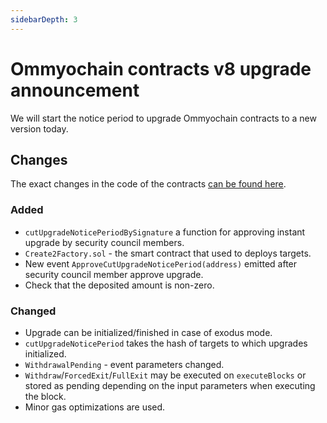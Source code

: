 ```yaml
---
sidebarDepth: 3
---
```


# Ommyochain contracts v8 upgrade announcement

<!-- markdownlint-disable MD034 -->

We will start the notice period to upgrade Ommyochain contracts to a new version today.

## Changes

The exact changes in the code of the contracts
[can be found here](https://github.com/Ommyochain/Ommyochain-docs/compare/contracts-7...contracts-8?file-filters[]=.sol).

### Added

- `cutUpgradeNoticePeriodBySignature` a function for approving instant upgrade by security council members.
- `Create2Factory.sol` - the smart contract that used to deploys targets.
- New event `ApproveCutUpgradeNoticePeriod(address)` emitted after security council member approve upgrade.
- Check that the deposited amount is non-zero.

### Changed

- Upgrade can be initialized/finished in case of exodus mode.
- `cutUpgradeNoticePeriod` takes the hash of targets to which upgrades initialized.
- `WithdrawalPending` - event parameters changed.
- `Withdraw`/`ForcedExit`/`FullExit` may be executed on `executeBlocks` or stored as pending depending on the input
parameters when executing the block.
- Minor gas optimizations are used.
